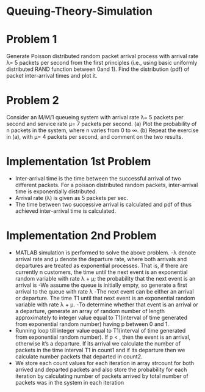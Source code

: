 # Queuing-Theory-Simulation

# Problem 1
Generate Poisson distributed random packet arrival process with arrival rate λ= 
5 packets per second from the first principles (i.e., using basic uniformly 
distributed RAND function between 0and 1). Find the distribution (pdf) of 
packet inter-arrival times and plot it.
# Problem 2
Consider an M/M/1 queueing system with arrival rate λ= 5 packets per second 
and service rate μ= 7 packets per second. 
(a) Plot the probability of n packets in the system, where n varies from 0 to ∞. 
(b) Repeat the exercise in (a), with μ= 4 packets per second, and comment on 
the two results.
# Implementation 1st Problem
- Inter-arrival time is the time between the successful arrival of two different 
packets. For a poisson distributed random packets, inter-arrival time is 
exponentially distributed. 
- Arrival rate (λ) is given as 5 packets per sec. 
- The time between two successive arrival is calculated and pdf of thus achieved 
inter-arrival time is calculated. 
# Implementation 2nd Problem
- MATLAB simulation is performed to solve the above problem. 
-λ denote arrival rate and μ denote the departure rate, where both arrivals and 
departures are treated as exponential processes. That is, if there are currently n 
customers, the time until the next event is an exponential random variable with 
rate λ + μ; the probability that the next event is an arrival is 
-We assume the queue is initially empty, so generate a first arrival to the queue 
with rate λ 
-The next event can be either an arrival or departure. The time T1 until that next 
event is an exponential random variable with rate λ + μ. 
-To determine whether that event is an arrival or a departure, generate an array 
of random number of length approximately to integer value equal to T1(interval 
of time generated from exponential random number) having p between 0 and 1. 
- Running loop till integer value equal to T1(interval of time generated from 
exponential random number). If p < , then the event is an arrival, 
otherwise it’s a departure. If its arrival we calculate the number of packets in the 
time interval T1 in count1 and if its departure then we calculate number packets 
that departed in count2. 
- We store each count values for each iteration in array strcount for both arrived 
and departed packets and also store the probability for each iteration by 
calculating number of packets arrived by total number of packets was in the 
system in each iteration

